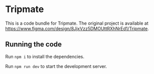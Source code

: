 
  # Tripmate

  This is a code bundle for Tripmate. The original project is available at https://www.figma.com/design/8JjxVzz5DMOUttRXhNrEd1/Tripmate.

  ## Running the code

  Run `npm i` to install the dependencies.

  Run `npm run dev` to start the development server.
  